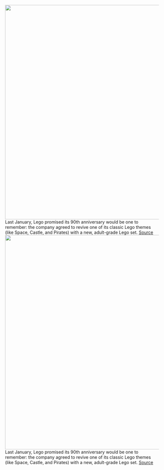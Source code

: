 <img src='https://cdn.vox-cdn.com/thumbor/KZw47vNmujCDtMItSgOnk8Agv38=/0x0:3000x2000/1200x675/filters:focal(1260x760:1740x1240)/cdn.vox-cdn.com/uploads/chorus_image/image/70991524/lego_new_castle_2022_3_2_aspect.0.jpg' width='700px' /><br/>
Last January, Lego promised its 90th anniversary would be one to remember: the company agreed to revive one of its classic Lego themes (like Space, Castle, and Pirates) with a new, adult-grade Lego set.
<a href='https://www.theverge.com/2022/6/18/23173256/lego-lion-knights-castle-90th-anniversary-birthday-price-release-date'> Source <a/><img src='https://cdn.vox-cdn.com/thumbor/KZw47vNmujCDtMItSgOnk8Agv38=/0x0:3000x2000/1200x675/filters:focal(1260x760:1740x1240)/cdn.vox-cdn.com/uploads/chorus_image/image/70991524/lego_new_castle_2022_3_2_aspect.0.jpg' width='700px' /><br/>
Last January, Lego promised its 90th anniversary would be one to remember: the company agreed to revive one of its classic Lego themes (like Space, Castle, and Pirates) with a new, adult-grade Lego set.
<a href='https://www.theverge.com/2022/6/18/23173256/lego-lion-knights-castle-90th-anniversary-birthday-price-release-date'> Source <a/>